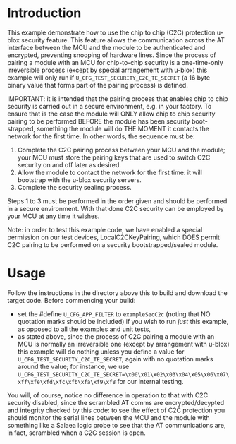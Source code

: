 # Introduction
This example demonstrate how to use the chip to chip (C2C) protection u-blox security feature.  This feature allows the communication across the AT interface between the MCU and the module to be authenticated and encrypted, preventing snooping of hardware lines.  Since the process of pairing a module with an MCU for chip-to-chip security is a one-time-only irreversible process (except by special arrangement with u-blox) this example will only run if `U_CFG_TEST_SECURITY_C2C_TE_SECRET` (a 16 byte binary value that forms part of the pairing process) is defined.

IMPORTANT: it is intended that the pairing process that enables chip to chip security is carried out in a secure environment, e.g. in your factory.  To ensure that is the case the module will ONLY allow chip to chip security pairing to be performed BEFORE the module has been security boot-strapped, something the module will do THE MOMENT it contacts the network for the first time.  In other words, the sequence must be:

1. Complete the C2C pairing process between your MCU and the module; your MCU must store the pairing keys that are used to switch C2C security on and off later as desired.
2. Allow the module to contact the network for the first time: it will bootstrap with the u-blox security servers.
3. Complete the security sealing process.

Steps 1 to 3 must be performed in the order given and should be performed in a secure environment.  With that done C2C security can be employed by your MCU at any time it wishes.

Note: in order to test this example code, we have enabled a special permission on our test devices, LocalC2CKeyPairing, which DOES permit C2C pairing to be performed on a security bootstrapped/sealed module.

# Usage
Follow the instructions in the directory above this to build and download the target code.  Before commencing your build:

- set the \#define `U_CFG_APP_FILTER` to `exampleSecC2c` (noting that NO quotation marks should be included) if you wish to run *just* this example, as opposed to all the examples and unit tests,
- as stated above, since the process of C2C pairing a module with an MCU is normally an irreversible one (except by arrangement with u-blox) this example will do nothing unless you define a value for `U_CFG_TEST_SECURITY_C2C_TE_SECRET`, again with no quotation marks around the value; for instance, we use `U_CFG_TEST_SECURITY_C2C_TE_SECRET=\x00\x01\x02\x03\x04\x05\x06\x07\xff\xfe\xfd\xfc\xfb\xfa\xf9\xf8` for our internal testing.

You will, of course, notice no difference in operation to that with C2C security disabled, since the scrambled AT comms are encrypted/decypted and integrity checked by this code: to see the effect of C2C protection you should monitor the serial lines between the MCU and the module with something like a Salaea logic probe to see that the AT communications are, in fact, scrambled when a C2C session is open.